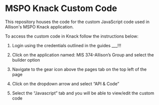 # MSPO Knack Custom Code

This repository houses the code for the custom JavaScript code used in Allison's MSPO Knack application. 

To access the custom code in Knack follow the instructions below:
1.	Login using the credentials outlined in the guides ___!!!
2.	Click on the application named: MIS 374-Allison’s Group and select the builder option
 
3.	Navigate to the gear icon above the pages tab on the top left of the page
4.	Click on the dropdown arrow and select “API & Code”
 
5.	Select the “Javascript” tab and you will be able to view/edit the custom code

